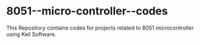 # 8051--micro-controller--codes
This Repository contains codes for projects related to 8051 microcontroller  using Keil Software.
